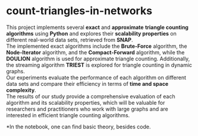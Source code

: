 # count-triangles-in-networks

This project implements several __exact__ and __approximate__ __triangle counting algorithms__ using __Python__ and explores their __scalability properties__ on different real-world data sets, retrieved from __SNAP__.  
The implemented exact algorithms include the **Brute-Force** algorithm, the **Node-Iterator** algorithm, and the **Compact-Forward** algorithm, while the **DOULION** algorithm is used for approximate triangle counting. Additionally, the streaming algorithm **TRIEST** is explored for triangle counting in dynamic graphs.  
Our experiments evaluate the performance of each algorithm on different data sets and compare their efficiency in terms of __time and space complexity__.  
The results of our study provide a comprehensive evaluation of each algorithm and its scalability properties, which will be valuable for researchers and practitioners who work with large graphs and are interested in efficient triangle counting algorithms.  
  
*In the notebook, one can find basic theory, besides code.
